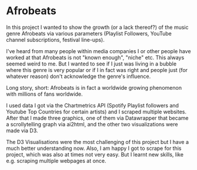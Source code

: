 # Afrobeats

In this project I wanted to show the growth (or a lack thereof?) of the music genre Afrobeats via various parameters (Playlist Followers, YouTube channel subscriptions, festival line-ups).

I've heard from many people within media companies I or other people have worked at that Afrobeats is not "known enough", "niche" etc. This always seemed weird to me.
But I wanted to see if I just was living in a bubble where this genre is very popular or if I in fact was right and people just (for whatever reason) don't acknowledge 
the genre's influence.

Long story, short: Afrobeats is in fact a worldwide growing phenomenon with millions of fans worldwide.

I used data I got via the Chartmetrics API (Spotify Playlist followers and Youtube Top Countries for certain artists) and I scraped multiple websites.
After that I made three graphics, one of them via Datawrapper that became a scrollytelling graph via ai2html, and the other two visualizations were made via D3.

The D3 Visualisations were the most challenging of this project but I have a much better understanding now. Also, I am happy I got to scrape for this
project, which was also at times not very easy. But I learnt new skills, like e.g. scraping multiple webpages at once.
 
